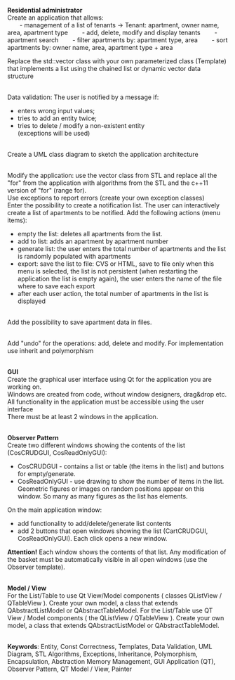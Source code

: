 <strong>Residential administrator</strong><br>
Create an application that allows:<br>
&emsp;&emsp;- management of a list of tenants -> Tenant: apartment, owner name, area, apartment type 
&emsp;&emsp;- add, delete, modify and display tenants 
&emsp;&emsp;- apartment search 
&emsp;&emsp;- filter apartments by: apartment type, area 
&emsp;&emsp;- sort apartments by: owner name, area, apartment type + area <br>

Replace the std::vector class with your own parameterized class (Template) that implements a list using the chained list or dynamic vector data structure <br><br>

Data validation: The user is notified by a message if: 
* enters wrong input values;
* tries to add an entity twice;
* tries to delete / modify a non-existent entity <br> (exceptions will be used) <br><br>

Create a UML class diagram to sketch the application architecture <br><br>

Modify the application: use the vector class from STL and replace all the "for" from the application with algorithms from the STL and the c++11 version of "for" (range for). <br>
Use exceptions to report errors (create your own exception classes) <br>
Enter the possibility to create a notification list. The user can interactively create a list of apartments to be notified. Add the following actions (menu items): <br>
* empty the list: deletes all apartments from the list.
* add to list: adds an apartment by apartment number
* generate list: the user enters the total number of apartments and the list is randomly populated with apartments
* export: save the list to file: CVS or HTML, save to file only when this menu is selected, the list is not persistent (when restarting the application the list is empty again), the user enters the name of the file where to save each export
* after each user action, the total number of apartments in the list is displayed <br><br>

Add the possibility to save apartment data in files. <br><br>

Add "undo" for the operations: add, delete and modify. For implementation use inherit and polymorphism <br><br>

**GUI** <br>
Create the graphical user interface using Qt for the application you are working on. <br>
Windows are created from code, without window designers, drag&drop etc. All functionality in the application must be accessible using the user interface <br>
There must be at least 2 windows in the application. <br> <br>

**Observer Pattern** <br>
Create two different windows showing the contents of the list (CosCRUDGUI, CosReadOnlyGUI): <br>
* CosCRUDGUI - contains a list or table (the items in the list) and buttons for empty/generate.
* CosReadOnlyGUI - use drawing to show the number of items in the list. Geometric figures or images on random positions appear on this window. So many as many figures as the list has elements. <br>

On the main application window: <br>
* add functionality to add/delete/generate list contents
* add 2 buttons that open windows showing the list (CartCRUDGUI, CosReadOnlyGUI). Each click opens a new window. <br>

**Attention!** Each window shows the contents of that list. Any modification of the basket must be automatically visible in all open windows (use the Observer template). <br><br>

**Model / View** <br>
For the List/Table to use Qt View/Model components ( classes QListView / QTableView ). Create your own model, a class that extends QAbstractListModel or QAbstractTableModel. For the List/Table use QT View / Model components ( the QListView / QTableView ). Create your own model, a class that extends QAbstractListModel or QAbstractTableModel. <br><br>

**Keywords**: Entity, Const Correctness, Templates, Data Validation, UML Diagram, STL Algorithms, Exceptions, Inheritance, Polymorphism, Encapsulation, Abstraction
Memory Management, GUI Application (QT), Observer Pattern, QT Model / View, Painter
